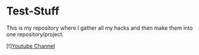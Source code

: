 # Test-Stuff
This is my repository where I gather all my hacks and then make them into one repository/project.

[!][Youtube Channel](https://www.youtube.com/channel/UCmSGL7VcTxQRUdifsJqgOSQ)
